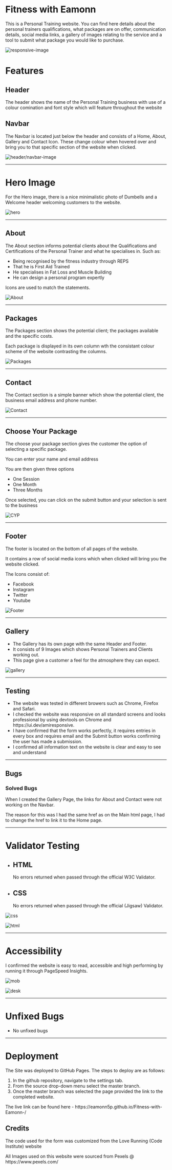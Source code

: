 <h1>Fitness with Eamonn</h1>

This is a Personal Training website. You can find here details about the personal trainers qualifications, what packages are on offer, communication details, social media links, a gallery of images relating to the service and a tool to submit what package you would like to purchase.

![responsive-image](assets/css/images/responsive.png)

<h1>Features</h1>
<h2>Header</h2>
<p>The header shows the name of the Personal Training business with use of a colour comination and font style which will feature throughout the website</p>
<h2>Navbar</h2>
<p>The Navbar is located just below the header and consists of a Home, About, Gallery and Contact Icon. These change colour when hovered over and bring you to that specific section of the website when clicked.</p>

![header/navbar-image](assets/css/images/header.png)

<hr>

<h1>Hero Image</h1>
<p>For the Hero image, there is a nice minimalistic photo of Dumbells and a Welcome header welcoming customers to the website.</p>

![hero](assets/css/images/hero-read.png)

<hr>

<h2>About</h2>
<p>The About section informs potential clients about the Qualifications and Certifications of the Personal Trainer and what he specialises in. Such as:</p>
<ul>
<li>Being recognised by the fitness industry through REPS</li>
<li>That he is First Aid Trained</li>
<li>He specialises in Fat Loss and Muscle Building</li>
<li>He can design a personal program expertly</li>
</ul>
Icons are used to match the statements.

![About](assets/css/images/aboutreadme.png)

<hr>

<h2>Packages</h2>
<p>The Packages section shows the potential client; the packages available and the specific costs.</p>
<p>Each package is displayed in its own column wth the consistant colour scheme of the website contrasting the columns.</p>

![Packages](assets/css/images/packages-readme.png)

<hr>

<h2>Contact</h2>
<p>The Contact section is a simple banner which show the potential client, the business email address and phone number.</p>

![Contact](assets/css/images/contact.png)

<hr>

<h2>Choose Your Package</h2>
<p>The choose your package section gives the customer the option of selecting a specific package.</p>
<p>You can enter your name and email address</p>
<p>You are then given three options</p>
<ul>
<li>One Session</li>
<li>One Month</li>
<li>Three Months</li>
</ul>
<p>Once selected, you can click on the submit button and your selection is sent to the business</p>

![CYP](assets/css/images/CYP.png)

<hr>

<h2>Footer</h2>
<p>The footer is located on the bottom of all pages of the website.</p>
<p>It contains a row of social media icons which when clicked will bring you the website clicked.</p>
<p>The Icons consist of:</p>
<ul>
<li>Facebook</li>
<li>Instagram</li>
<li>Twitter</li>
<li>Youtube</li>
</ul>

![Footer](assets/css/images/Footer.png)

<hr>

<h2>Gallery</h2>
<ul>
<li>The Gallery has its own page with the same Header and Footer.</li>
<li>It consists of 9 Images which shows Personal Trainers and Clients working out.</li>
<li>This page give a customer a feel for the atmosphere they can expect.</li>
</ul>

![gallery](assets/css/images/galleryread.png)

<hr>

<h2>Testing</h2>
<ul>
<li>The website was tested in different browers such as Chrome, Firefox and Safari.</li>
<li>I checked the website was responsive on all standard screens and looks professional by using devtools on Chrome and https://ui.dev/amiresponsive.</li>
<li>I have confirmed that the form works perfectly, it requires entries in every box and requires email and the Submit button works confirming the user has made a submission.</li>
<li>I confirmed all information text on the website is clear and easy to see and understand</li>
</ul>

<hr>

<h2>Bugs</h2>
<h3>Solved Bugs</h3>
<p>When I created the Gallery Page, the links for About and Contact were not working on the Navbar.</p>
<p>The reason for this was I had the same href as on the Main html page, I had to change the href to link it to the Home page.</p>

<hr>

<h1>Validator Testing</h1>
<ul>
<li><h2>HTML</h2><p>No errors returned when passed through the official W3C Validator.</p></li>
<li><h2>CSS</h2><p>No errors returned when passed through the official (Jigsaw) Validator.</p></li>
</ul>

![css](assets/css/images/cssvalid.png)

![html](assets/css/images/htmlvalid.png)

<hr>

<h1>Accessibility</h1>
<p>I confirmed the website is easy to read, accessible and high performing by running it through PageSpeed Insights. </p>

![mob](assets/css/images/mobileperform.png)

![desk](assets/css/images/deskperform.png)

<hr>

<h1>Unfixed Bugs</h1>
<ul>
<li>No unfixed bugs</li>
</ul>

<hr>

<h1>Deployment</h1>
<p>The Site was deployed to GitHub Pages. The steps to deploy are as follows:</p>
<ol>
<li>In the github repository, navigate to the settings tab.</li>
<li>From the source drop-down menu select the master branch.</li>
<li>Once the master branch was selected the page provided the link to the completed website.</li>
</ol>
<p>The live link can be found here - https://eamonn5p.github.io/Fitness-with-Eamonn-/</p>

<h2>Credits</h2>
<p>The code used for the form was customized from the Love Running (Code Institute) website </p>
<p>All Images used on this website were sourced from Pexels @ https://www.pexels.com/</p>